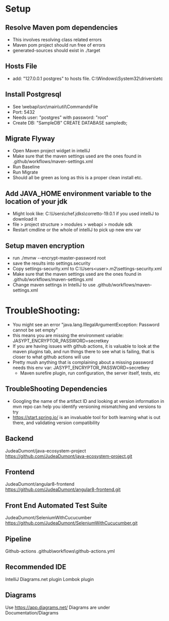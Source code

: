 # Setup

## Resolve Maven pom dependencies
- This involves resolving class related errors
- Maven pom project should run free of errors
- generated-sources should exist in ./target

## Hosts File

- add: "127.0.0.1 postgres" to hosts file. C:\Windows\System32\drivers\etc

## Install Postgresql

- See \webapi\src\main\util\CommandsFile
- Port: 5432
- Needs user: "postgres" with password: "root"
- Create DB: "SampleDB" CREATE DATABASE sampledb;


## Migrate Flyway

- Open Maven project widget in intelliJ
- Make sure that the maven settings used are the ones found in .github/workflows/maven-settings.xml
- Run Baseline
- Run Migrate
- Should all be green as long as this is a proper clean install etc.

## Add JAVA_HOME environment variable to the location of your jdk
- Might look like: C:\Users\chef\.jdks\corretto-19.0.1 if you used intelliJ to download it
 -  file > project structure > modules > webapi > module sdk
- Restart cmdline or the whole of intelliJ to pick up new env var

## Setup maven encryption
- run ./mvnw  --encrypt-master-password root
- save the results into settings.security
- Copy settings-security.xml to C:\Users\<user>\.m2\settings-security.xml
- Make sure that the maven settings used are the ones found in .github/workflows/maven-settings.xml
- Change maven settings in IntelliJ to use .github/workflows/maven-settings.xml

# TroubleShooting:
- You might see an error "java.lang.IllegalArgumentException: Password cannot be set empty"
- this means you are missing the environment variable: JASYPT_ENCRYPTOR_PASSWORD=secretkey
- If you are having issues with github actions, it is valuable to look at the maven
  plugins tab, and run things there to see what is failing, that is closer to what github actions will use
- Pretty mush anything that is complaining about a missing password needs this env var:
  JASYPT_ENCRYPTOR_PASSWORD=secretkey
  - Maven surefire plugin, run configuration, the server itself, tests, etc

## TroubleShooting Dependencies
- Googling the name of the artifact ID and looking at version information in mvn repo
  can help you identify versioning mismatching and versions to try
- https://start.spring.io/ is an invaluable tool for both learning what is out there, 
  and validating version compatibility

## Backend
JudeaDumont/java-ecosystem-project
https://github.com/JudeaDumont/java-ecosystem-project.git

## Frontend
JudeaDumont/angular8-frontend
https://github.com/JudeaDumont/angular8-frontend.git

## Front End Automated Test Suite
JudeaDumont/SeleniumWithCucucumber
https://github.com/JudeaDumont/SeleniumWithCucucumber.git

## Pipeline
Github-actions
.github\workflows\github-actions.yml

## Recommended IDE
IntelliJ
Diagrams.net plugin
Lombok plugin

## Diagrams
Use https://app.diagrams.net/
Diagrams are under Documentation/Diagrams